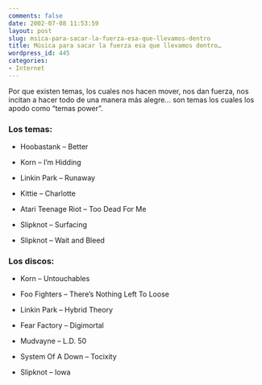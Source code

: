 ```yaml
---
comments: false
date: 2002-07-08 11:53:59
layout: post
slug: msica-para-sacar-la-fuerza-esa-que-llevamos-dentro
title: Música para sacar la fuerza esa que llevamos dentro…
wordpress_id: 445
categories:
- Internet
---
```


Por que existen temas, los cuales nos hacen mover, nos dan fuerza, nos incitan a hacer todo de una manera más alegre… son temas los cuales los apodo como “temas power”.





### Los temas:







  * Hoobastank – Better

	
  * Korn – I’m Hidding

	
  * Linkin Park – Runaway

	
  * Kittie – Charlotte

	
  * Atari Teenage Riot – Too Dead For Me

	
  * Slipknot – Surfacing

	
  * Slipknot – Wait and Bleed





### Los discos:







  * Korn – Untouchables

	
  * Foo Fighters – There’s Nothing Left To Loose

	
  * Linkin Park – Hybrid Theory

	
  * Fear Factory – Digimortal

	
  * Mudvayne – L.D. 50

	
  * System Of A Down – Tocixity

	
  * Slipknot – Iowa




 
